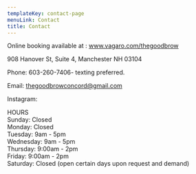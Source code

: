 ```yaml
---
templateKey: contact-page
menuLink: Contact
title: Contact
---
```

Online booking available at :     www.vagaro.com/thegoodbrow

908 Hanover St, Suite 4, Manchester NH 03104

Phone: 603-260-7406- texting preferred.

Email: thegoodbrowconcord@gmail.com

Instagram: 

HOURS\
Sunday: Closed\
Monday: Closed\
Tuesday: 9am - 5pm\
Wednesday: 9am - 5pm\
Thursday: 9:00am - 2pm\
Friday: 9:00am - 2pm\
Saturday: Closed (open certain days upon request and demand)